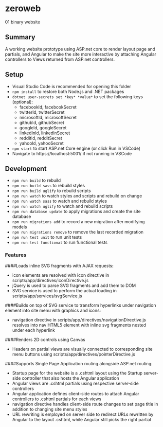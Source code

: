 # zeroweb
01 binary website

## Summary

A working website prototype using ASP.net core to render layout page and partials, and Angular to make the site more interactive by attaching Angular controllers to Views returned from ASP.net controllers.

## Setup

- Visual Studio Code is recommended for opening this folder
- `npm install` to restore both Node.js and .NET packages
- `dotnet user-secrets set *key* *value*` to set the following keys (optional):
   - facebookId, facebookSecret
   - twitterId, twitterSecret
   - microsoftId, microsoftSecret
   - githubId, githubSecret
   - googleId, googleSecret
   - linkedInId, linkedInSecret
   - redditId, redditSecret
   - yahooId, yahooSecret
- `npm start` to start ASP.net Core engine (or click Run in VSCode)
- Navigate to https://localhost:5001/ if not running in VSCode

## Development

- `npm run build` to rebuild
- `npm run build sass` to rebuild styles
- `npm run build uglify` to rebuild scripts
- `npm run watch` to watch styles and scripts and rebuild on change
- `npm run watch sass` to watch and rebuild styles
- `npm run watch uglify` to watch and rebuild scripts
- `npm run database update` to apply migrations and create the site database
- `npm run migrations add` to record a new migration after modifying models
- `npm run migrations remove` to remove the last recorded migration
- `npm run test unit` to run unit tests
- `npm run test functional` to run functional tests

### Features

####Loads inline SVG fragments with AJAX requests:
- icon elements are resolved with icon directive in scripts/app/directives/iconDirective.js
- jQuery is used to parse SVG fragments and add them to DOM
- SVG service is used to perform the actual loading in scripts/app/services/svgService.js

####Builds on top of SVG service to transform hyperlinks under navigation element into site menu with graphics and icons:
- navigation directive in scripts/app/directives/navigationDirective.js resolves into nav HTML5 element with inline svg fragments nested under each hyperlink

####Renders 2D controls using Canvas
- Headers on partial views are visually connected to corresponding site menu buttons using scripts/app/directives/pointerDirective.js

####Supports Single Page Application routing alongside ASP.net routing
- Startup page for the website is a .cshtml layout using the Startup server-side controller that also hosts the Angular application
- Angular views are .cshtml partials using respective server-side controllers
- Angular application defines client-side routes to attach Angular controllers to .cshtml partials for each views
- navigation directive handles client-side route changes to set page title in addition to changing site menu styles
- URL rewriting is employed on server side to redirect URLs rewritten by Angular to the layout .cshtml, while Angular still picks the right partial